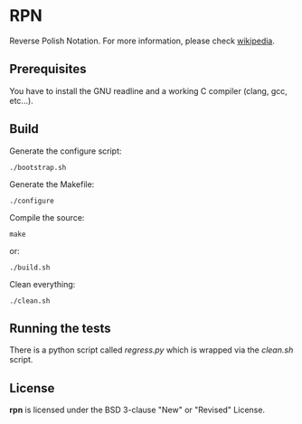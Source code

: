 # RPN
Reverse Polish Notation. For more information, please check [wikipedia](https://en.wikipedia.org/wiki/Reverse_Polish_notation).

## Prerequisites
You have to install the GNU readline and a working C compiler (clang, gcc, etc...).

## Build
Generate the configure script:
```
./bootstrap.sh
```

Generate the Makefile:
```
./configure
```

Compile the source:
```
make
```
or:
```
./build.sh
```

Clean everything:
```
./clean.sh
```

## Running the tests
There is a python script called *regress.py* which is wrapped via the *clean.sh* script.

## License
**rpn** is licensed under the BSD 3-clause "New" or "Revised" License.
